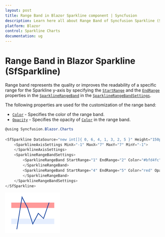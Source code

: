 ```yaml
---
layout: post
title: Range Band in Blazor Sparkline component | Syncfusion
description: Learn here all about Range Band of Syncfusion Sparkline (SfSparkline) component and more.
platform: Blazor
control: Sparkline Charts
documentation: ug
---
```


# Range Band in Blazor Sparkline (SfSparkline)

Range band represents the quality or improves the readability of a specific range for the Sparkline y-axis by specifying the [`StartRange`](https://help.syncfusion.com/cr/blazor/Syncfusion.Blazor.Charts.SparklineRangeBand.html#Syncfusion_Blazor_Charts_SparklineRangeBand_StartRange) and the [`EndRange`](https://help.syncfusion.com/cr/blazor/Syncfusion.Blazor.Charts.SparklineRangeBand.html#Syncfusion_Blazor_Charts_SparklineRangeBand_EndRange) properties in the [`SparklineRangeBand`](https://help.syncfusion.com/cr/blazor/Syncfusion.Blazor.Charts.SparklineRangeBand.html) in the [`SparklineRangeBandSettings`](https://help.syncfusion.com/cr/blazor/Syncfusion.Blazor.Charts.SparklineRangeBandSettings.html).

The following properties are used for the customization of the range band:

* [`Color`](https://help.syncfusion.com/cr/blazor/Syncfusion.Blazor.Charts.SparklineRangeBand.html#Syncfusion_Blazor_Charts_SparklineRangeBand_Color) - Specifies the color of the range band.
* [`Opacity`](https://help.syncfusion.com/cr/blazor/Syncfusion.Blazor.Charts.SparklineRangeBand.html#Syncfusion_Blazor_Charts_SparklineRangeBand_Opacity) - Specifies the opacity of [`Color`](https://help.syncfusion.com/cr/blazor/Syncfusion.Blazor.Charts.SparklineRangeBand.html#Syncfusion_Blazor_Charts_SparklineRangeBand_Color) in the range band.

```csharp
@using Syncfusion.Blazor.Charts

<SfSparkline DataSource="new int[]{ 0, 6, 4, 1, 3, 2, 5 }" Height="150px" Width="150px" LineWidth="2" Fill="#0d3c9b">
    <SparklineAxisSettings MinX="-1" MaxX="7" MaxY="7" MinY="-1">
    </SparklineAxisSettings>
    <SparklineRangeBandSettings>
        <SparklineRangeBand StartRange="1" EndRange="2" Color="#bfd4fc" Opacity="0.4">
        </SparklineRangeBand>
        <SparklineRangeBand StartRange="4" EndRange="5" Color="red" Opacity="0.4">
        </SparklineRangeBand>
    </SparklineRangeBandSettings>
</SfSparkline>
```

![Sparkline Charts with multiple range band](./images/rangeband/MultipleRangeBand.png)
